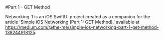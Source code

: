 #Part 1 - GET Method

Networking-1 is an iOS SwiftUI project created as a companion for the article 'Simple iOS Networking (Part 1: GET Method),' available at https://medium.com/@the-me/simple-ios-networking-part-1-get-method-138244918125.
